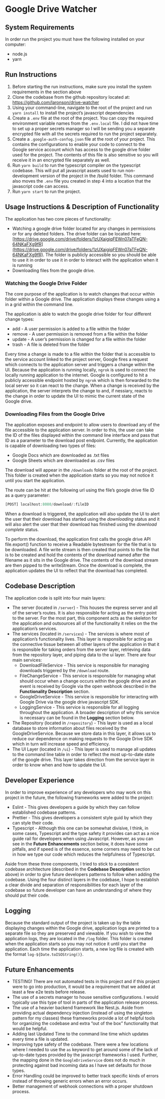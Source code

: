 # Google Drive Watcher

## System Requirements

In order run the project you must have the following installed on your computer:

- node.js
- yarn

## Run Instructions

1. Before starting the run instructions, make sure you install the system requirements in the section above
2. Clone the codebase from the github repository located at: https://github.com/laronson/drive-watcher
3. Using your command-line, navigate to the root of the project and run `yarn install` to install the project’s javascript dependencies
4. Create a `.env` file at the root of the project. You can copy the required environment variable names from the `.env.local` file. I did not have time to set up a proper secrets manager so I will be sending you a separate encrypted file with all the secrets required to run the project separately.
5. Create a `.google-auth-confog.json` file at the root of your project. This contains the configurations to enable your code to connect to the Google service account which has access to the google drive folder used for the project. The contents of this file is also sensitive so you will receive it in an encrypted file separately as well.
6. Run `yarn build` to run the typescript compiler on the typescript codebase. This will put all javascript assets used to run non-development version of the project in the /build folder. This command also moves the `.env` file you created in step 4 into a location that the javascript code can access.
7. Run `yarn start` to run the project.

## Usage Instructions & Description of Functionality

The application has two core pieces of functionality:

- Watching a google drive folder located for any changes in permissions or for any deleted folders. The drive folder can be located here: [https://drive.google.com/drive/folders/1zUXaigiqFEWn07aTFeQN-64NKaFXg9fR](https://drive.google.com/drive/folders/1zUXaigiqFEWn07aTFeQN-64NKaFXg9fR). The folder is publicly accessible so you should be able to use it in order to use it in order to interact with the application when it is running
- Downloading files from the google drive.

### Watching the Google Drive Folder

The core purpose of the application is to watch changes that occur within folder within a Google drive. The application displays these changes using a in a grid within the command line.

The application is able to watch the google drive folder for four different change types:

- add - A user permission is added to a file within the folder
- remove - A user permission is removed from a file within the folder
- update - A user’s permission is changed for a file within the folder
- trash - A file is deleted from the folder

Every time a change is made to a file within the folder that is accessible to the service account linked to the project server, Google fires a request which connects to the application server and triggers a change within the UI. Because the application is running locally, `ngrok` is used to connect the locally running application to the internet. Google is configured to hit a publicly accessible endpoint hosted by `ngrok` which is then forwarded to the local server so it can react to the change. When a change is received by the application, the server interprets the change to and, if nessiary, reacts to the change in order to update the UI to mimic the current state of the Google drive.

### Downloading Files from the Google Drive

The application exposes and endpoint to allow users to download any of the file accessible to the application server. In order to this, the user can take the ID of the files displayed within the command line interface and pass that ID as a parameter to the download post endpoint. Currently, the application is capable of downloading two types of files:

- Google Docs which are downloaded as .txt files
- Google Sheets which are downloaded as .csv files

The download will appear in the `/downloads` folder at the root of the project. This folder is created when the application starts so you may not notice it until you start the application.

The route can be hit at the following url using the file’s google drive file ID as a query parameter:

```jsx
[POST] localhost:8080/download/:fileID
```

When a download is triggered, the application will also update the UI to alert the user that their download has started using the _downloading_ status and it will also alert the user that their download has finished using the _download complete_ status.

To perform the download, the application first calls the google drive API file.export() function to receive a Readable bytestream for the file that is to be downloaded. A file write stream is then created that points to the file that is to be created and hold the contents of the download named after the filename as it sits in the Google drive. The contents of the download stream are then pipped to the writeStream. Once the download is complete, the application updates the UI to reflect that the download has completed.

## Codebase Description

The application code is split into four main layers:

- The server (located in `/server`) - This houses the express server and all of the server’s routes. It is also responsible for acting as the entry point to the server. For the most part, this component acts as the skeleton for the application and outsources all of the functionality it relies on the the application’s services.
- The services (located in `/services`) - The services is where most of application’s functionality lives. This layer is responsible for acting as the connective tissue between all other layers of the application in that it is responsible for taking orders from the server layer, retrieving data from the repository layer, and piping data to the ui layer. There are four main services:
  - DownloadFileService - This service is responsible for managing downloads triggered by the `/download` route.
  - FileChangeService - This service is responsible for managing what should occur when a change occurs within the google drive and an event is received by Google via the open webhook described in the **Functionality Description** section.
  - GoogleDriveService - This service is responsible for interacting with Google Drive via the google drive javascript SDK.
  - LoggingService - This service is responsible for all logging throughout the application. A broader description of why this service is necessary can be found in the **Logging** section below.
- The Repository (located in `/repository`) - This layer is used as a local database to store information about files received by the GoogleDriveService. Because we store data in this layer, it allows us to reduce our dependence on making requests to the Google Drive SDK which in turn will increase speed and efficiency.
- The UI Layer (located in `/ui`) - This layer is used to manage all updates to the command line table in order to reflect the most up-to-date state of the google drive. This layer takes direction from the service layer in order to know when and how to update the UI.

## Developer Experience

In order to improve experience of any developers who may work on this project in the future, the following frameworks were added to the project:

- Eslint - This gives developers a guide by which they can follow established codebase patterns.
- Prettier - This gives developers a consistent style guid by which they can style their code.
- Typescript - Although this one can be somewhat divisive, I think, in some cases, Typescript and the type safety it provides can act as a nice guide rail for developers when using Javascript. However, as you can see in the **Future Enhancements** section below, it does have some pitfalls, and if speed is of the essence, some corners may need to be cut in how we type our code which reduces the helpfulness of Typescript.

Aside from these three components, I tried to stick to a consistent codebase architecture (described in the **Codebase Description** section above) in order to give future developers patterns to follow when adding the codebase. Using the four distinct layers in the codebase, I hope to establish a clear divide and separation of responsibilities for each layer of the codebase so future developer can have an understanding of where they should put their code.

## Logging

Because the standard output of the project is taken up by the table displaying changes within the Google drive, application logs are printed to a separate file so they are preserved and viewable. If you wish to view the application logs, they are located in the `/log` folder. This folder is created when the application starts so you may not notice it until you start the application. Each time the application starts, a new log file is created with the format `log-${Date.toISOString()}`.

## Future Enhancements

- TESTING! There are not automated tests in this project and if this project were to go into production, it would be a requirement that we added at least a few e2e tests before release.
- The use of a secrets manager to house sensitive configurations. I would typically use this type of tool in parts of the application release process.
- The use of a heavier backend framework like Nest.js. Aside from providing actual dependency injection (instead of using the singleton pattern for my classes) these frameworks provide a lot of helpful tools for organizing the codebase and extra “out of the box” functionality that would be helpful.
- Adding last Updated Time to the command line time which updates every time a file is updated.
- Improving type safety of the codebase. There were a few locations where I needed to use the `as` keyword to get around some of the lack of up-to-date types provided by the javascript frameworks I used. Further, the mapping done in the `GoogleDriveService` does not do much in protecting against bad incoming data as I have set defaults for those types.
- Error Handling could be improved to better track specific kinds of errors instead of throwing generic errors when an error occurs.
- Better management of webhook connections with a proper shutdown process.
